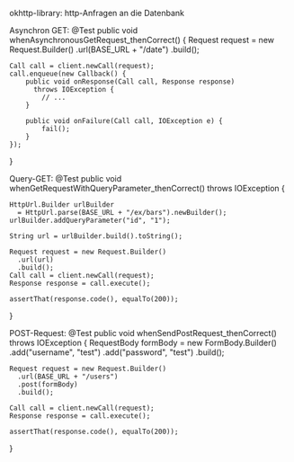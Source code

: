 okhttp-library: http-Anfragen an die Datenbank

Asynchron GET:
@Test
public void whenAsynchronousGetRequest_thenCorrect() {
    Request request = new Request.Builder()
      .url(BASE_URL + "/date")
      .build();

    Call call = client.newCall(request);
    call.enqueue(new Callback() {
        public void onResponse(Call call, Response response) 
          throws IOException {
            // ...
        }
        
        public void onFailure(Call call, IOException e) {
            fail();
        }
    });
}

Query-GET:
@Test
public void whenGetRequestWithQueryParameter_thenCorrect() 
  throws IOException {
    
    HttpUrl.Builder urlBuilder 
      = HttpUrl.parse(BASE_URL + "/ex/bars").newBuilder();
    urlBuilder.addQueryParameter("id", "1");

    String url = urlBuilder.build().toString();

    Request request = new Request.Builder()
      .url(url)
      .build();
    Call call = client.newCall(request);
    Response response = call.execute();

    assertThat(response.code(), equalTo(200));
}

POST-Request:
@Test
public void whenSendPostRequest_thenCorrect() 
  throws IOException {
    RequestBody formBody = new FormBody.Builder()
      .add("username", "test")
      .add("password", "test")
      .build();

    Request request = new Request.Builder()
      .url(BASE_URL + "/users")
      .post(formBody)
      .build();

    Call call = client.newCall(request);
    Response response = call.execute();
    
    assertThat(response.code(), equalTo(200));
}
